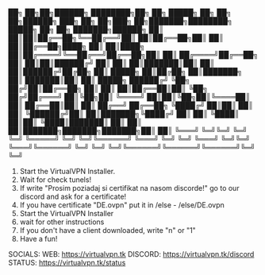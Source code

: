 ██╗   ██╗██╗██████╗ ████████╗██╗   ██╗ █████╗ ██╗    ██╗   ██╗██████╗ ███╗   ██╗              ██╗███╗   ██╗███████╗████████╗ █████╗ ██╗     ██╗     ███████╗██████╗ 
██║   ██║██║██╔══██╗╚══██╔══╝██║   ██║██╔══██╗██║    ██║   ██║██╔══██╗████╗  ██║              ██║████╗  ██║██╔════╝╚══██╔══╝██╔══██╗██║     ██║     ██╔════╝██╔══██╗
██║   ██║██║██████╔╝   ██║   ██║   ██║███████║██║    ██║   ██║██████╔╝██╔██╗ ██║    █████╗    ██║██╔██╗ ██║███████╗   ██║   ███████║██║     ██║     █████╗  ██████╔╝
╚██╗ ██╔╝██║██╔══██╗   ██║   ██║   ██║██╔══██║██║    ╚██╗ ██╔╝██╔═══╝ ██║╚██╗██║    ╚════╝    ██║██║╚██╗██║╚════██║   ██║   ██╔══██║██║     ██║     ██╔══╝  ██╔══██╗
 ╚████╔╝ ██║██║  ██║   ██║   ╚██████╔╝██║  ██║███████╗╚████╔╝ ██║     ██║ ╚████║              ██║██║ ╚████║███████║   ██║   ██║  ██║███████╗███████╗███████╗██║  ██║
  ╚═══╝  ╚═╝╚═╝  ╚═╝   ╚═╝    ╚═════╝ ╚═╝  ╚═╝╚══════╝ ╚═══╝  ╚═╝     ╚═╝  ╚═══╝              ╚═╝╚═╝  ╚═══╝╚══════╝   ╚═╝   ╚═╝  ╚═╝╚══════╝╚══════╝╚══════╝╚═╝  ╚═╝
                                                                                                                                                                    

1. Start the VirtualVPN Installer.
2. Wait for check tunels!
3. If write "Prosim poziadaj si certifikat na nasom discorde!" go to our discord and ask for a certificate!
4. If you have certificate "DE.ovpn" put it in /else - /else/DE.ovpn
5. Start the VirtualVPN Installer
6. wait for other instructions
7. If you don't have a client downloaded, write "n" or "1"
8. Have a fun!

SOCIALS:
WEB: https://virtualvpn.tk
DISCORD: https://virtualvpn.tk/discord
STATUS: https://virtualvpn.tk/status
